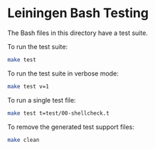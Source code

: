 Leiningen Bash Testing
======================

The Bash files in this directory have a test suite.

To run the test suite:

```bash
make test
```

To run the test suite in verbose mode:

```bash
make test v=1
```

To run a single test file:

```bash
make test t=test/00-shellcheck.t
```

To remove the generated test support files:

```bash
make clean
```

